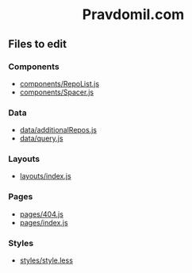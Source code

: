 <div align="center">

# Pravdomil.com

</div>

## Files to edit
### Components
- [components/RepoList.js](https://github.com/pravdomil/pravdomil.com/edit/master/src/components/RepoList.js)
- [components/Spacer.js](https://github.com/pravdomil/pravdomil.com/edit/master/src/components/Spacer.js)

### Data
- [data/additionalRepos.js](https://github.com/pravdomil/pravdomil.com/edit/master/src/data/additionalRepos.js)
- [data/query.js](https://github.com/pravdomil/pravdomil.com/edit/master/src/data/query.js)

### Layouts
- [layouts/index.js](https://github.com/pravdomil/pravdomil.com/edit/master/src/layouts/index.js)

### Pages
- [pages/404.js](https://github.com/pravdomil/pravdomil.com/edit/master/src/pages/404.js)
- [pages/index.js](https://github.com/pravdomil/pravdomil.com/edit/master/src/pages/index.js)

### Styles
- [styles/style.less](https://github.com/pravdomil/pravdomil.com/edit/master/src/styles/style.less)



